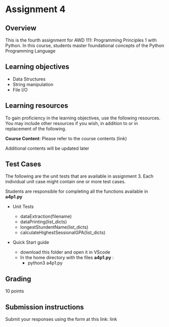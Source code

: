 # Assignment 4

## Overview

This is the fourth assignment for AWD 111: Programming Principles 1 with Python. In this course, students master foundational concepts of the Python Programming Language

## Learning objectives

+ Data Structures
+ String manipulation
+ File I/O

## Learning resources 

To gain proficiency in the learning objectives, use the following resources. You may include other resources if you wish, in addition to or in replacement of the following. 

__Course Content__: Please refer to the course contents (link)

Additional contents will be updated later 

## Test Cases
The following are the unit tests that are available in assignment 3. Each individual unit case might contain one or more test cases.

Students are responsible for completing all the functions available in __a4p1.py__

- Unit Tests
    - dataExtraction(filename)
    - dataPrinting(list_dicts)
    - longestStundentName(list_dicts)
    - calculateHighestSessionalGPA(list_dicts)


- Quick Start guide
    - download this folder and open it in VScode
    - In the home directory with the files __a4p1.py__ :
        - python3 a4p1.py
        
## Grading
10 points

## Submission instructions

Submit your responses using the form at this link: link
